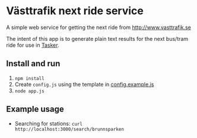 # Västtrafik next ride service

A simple web service for getting the next ride from http://www.vasttrafik.se

The intent of this app is to generate plain text results for the next bus/tram
ride for use in [Tasker](http://tasker.dinglisch.net/).

## Install and run

1. `npm install`
2. Create `config.js` using the template in
   [config.example.js](config.example.js)
3. `node app.js`

## Example usage

* Searching for stations: `curl http://localhost:3000/search/brunnsparken`

